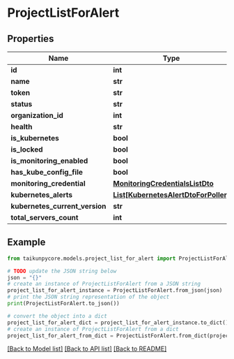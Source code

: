 # ProjectListForAlert


## Properties

Name | Type | Description | Notes
------------ | ------------- | ------------- | -------------
**id** | **int** |  | 
**name** | **str** |  | 
**token** | **str** |  | 
**status** | **str** |  | 
**organization_id** | **int** |  | 
**health** | **str** |  | 
**is_kubernetes** | **bool** |  | 
**is_locked** | **bool** |  | 
**is_monitoring_enabled** | **bool** |  | 
**has_kube_config_file** | **bool** |  | 
**monitoring_credential** | [**MonitoringCredentialsListDto**](MonitoringCredentialsListDto.md) |  | 
**kubernetes_alerts** | [**List[KubernetesAlertDtoForPoller]**](KubernetesAlertDtoForPoller.md) |  | 
**kubernetes_current_version** | **str** |  | 
**total_servers_count** | **int** |  | 

## Example

```python
from taikunpycore.models.project_list_for_alert import ProjectListForAlert

# TODO update the JSON string below
json = "{}"
# create an instance of ProjectListForAlert from a JSON string
project_list_for_alert_instance = ProjectListForAlert.from_json(json)
# print the JSON string representation of the object
print(ProjectListForAlert.to_json())

# convert the object into a dict
project_list_for_alert_dict = project_list_for_alert_instance.to_dict()
# create an instance of ProjectListForAlert from a dict
project_list_for_alert_from_dict = ProjectListForAlert.from_dict(project_list_for_alert_dict)
```
[[Back to Model list]](../README.md#documentation-for-models) [[Back to API list]](../README.md#documentation-for-api-endpoints) [[Back to README]](../README.md)



